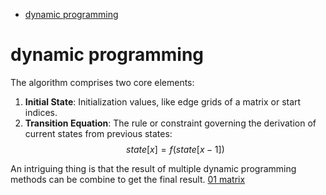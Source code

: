 - [dynamic programming](#dynamic-programming)


# dynamic programming
The algorithm comprises two core elements:
1. **Initial State**: Initialization values, like edge grids of a matrix or start indices.
2. **Transition Equation**: The rule or constraint governing the derivation of current states from previous states:
$$state[x] = f(state[x - 1])$$

An intriguing thing is that the result of multiple dynamic programming methods can be combine to get the final result. [01 matrix](https://github.com/liushuyu6666/Leetcode_Java/tree/master/src/Zero_One_Matrix)